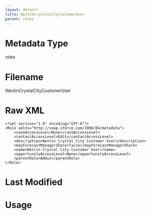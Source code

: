 ```yaml
---
layout: default
title: WestinCrystalCityCustomerUser
parent: roles
---
```

# Metadata Type
roles


# Filename 
WestinCrystalCityCustomerUser


# Raw XML
```
<?xml version="1.0" encoding="UTF-8"?>
<Role xmlns="http://soap.sforce.com/2006/04/metadata">
    <caseAccessLevel>None</caseAccessLevel>
    <contactAccessLevel>Edit</contactAccessLevel>
    <description>Westin Crystal City Customer User</description>
    <mayForecastManagerShare>false</mayForecastManagerShare>
    <name>Westin Crystal City Customer User</name>
    <opportunityAccessLevel>None</opportunityAccessLevel>
    <parentRole>Admin</parentRole>
</Role>
```


# Last Modified


# Usage
